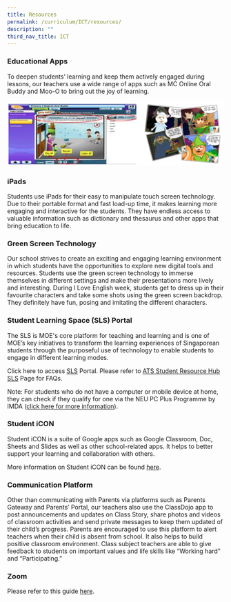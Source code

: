 ```yaml
---
title: Resources
permalink: /curriculum/ICT/resources/
description: ""
third_nav_title: ICT
---
```

### Educational Apps

To deepen students’ learning and keep them actively engaged during lessons, our teachers use a wide range of apps such as MC Online Oral Buddy and Moo-O to bring out the joy of learning.

![](/images/resource1.png)

### iPads

Students use iPads for their easy to manipulate touch screen technology. Due to their portable format and fast load-up time, it makes learning more engaging and interactive for the students. They have endless access to valuable information such as dictionary and thesaurus and other apps that bring education to life.

### Green Screen Technology

Our school strives to create an exciting and engaging learning environment in which students have the opportunities to explore new digital tools and resources. Students use the green screen technology to immerse themselves in different settings and make their presentations more lively and interesting. During I Love English week, students get to dress up in their favourite characters and take some shots using the green screen backdrop. They definitely have fun, posing and imitating the different characters. 

### Student Learning Space (SLS) Portal


The SLS is MOE's core platform for teaching and learning and is one of MOE’s key initiatives to transform the learning experiences of Singaporean students through the purposeful use of technology to enable students to engage in different learning modes.


Click here to access [SLS](https://vle.learning.moe.edu.sg/) Portal. Please refer to [ATS Student Resource Hub SLS](https://sites.google.com/moe.edu.sg/ats-student/account/student-learning-spacesls) Page for FAQs.

Note: For students who do not have a computer or mobile device at home, they can check if they qualify for one via the NEU PC Plus Programme by IMDA ([click here for more information](https://www.imda.gov.sg/neupc)).

### Student iCON 
Student iCON is a suite of Google apps such as Google Classroom, Doc, Sheets and Slides as well as other school-related apps. It helps to better support your learning and collaboration with others.

More information on Student iCON can be found [here](https://sites.google.com/moe.edu.sg/ats-student/account/student-icon).


### Communication Platform

Other than communicating with Parents via platforms such as Parents Gateway and Parents’ Portal, our teachers also use the ClassDojo app to post announcements and updates on Class Story, share photos and videos of classroom activities and send private messages to keep them updated of their child’s progress. Parents are encouraged to use this platform to alert teachers when their child is absent from school. It also helps to build positive classroom environment. Class subject teachers are able to give feedback to students on important values and life skills like “Working hard” and “Participating.”

### Zoom

Please refer to this guide [here](/files/Student%20Guide%20to%20Video%20Conferencing%20with%20Teachers%20Using%20Zoom%20for%20HBL.pdf).